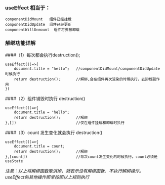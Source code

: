### useEffect 相当于：

```
componentDidMount	组件已经挂载
componentDidUpdate	组件已经更新
componentWillUnmount  组件将要被卸载
```

### 解绑功能详解

####（1）每次都会执行destruction();

```react
useEffect(()=>{
    document.title = "hello";	//componentDidMount/componentDidUpdate时候执行
	return destruction();		//解绑,会在组件再次渲染的时候执行，去卸载副作用
})
```

####（2）组件销毁时执行 destruction()

```react
useEffect(()=>{
    document.title = "hello";
	return destruction();		//解绑		
},[])							//仅在组件挂载和卸载时执行
```

####（3）count 发生变化就会执行 destruction()

```react
useEffect(()=>{
    document.title = count;		
	return destruction();		//解绑
},[count])						//每次count发生变化的时候执行，count必须是useState
```

*注意：以上将解绑函数取消掉，就表示没有解绑函数，不执行解绑操作。useEffect的其他操作照常按照以上规则执行*

